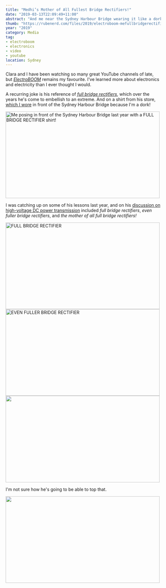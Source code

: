 ```yaml
---
title: "Medhi’s Mother of All Fullest Bridge Rectifiers!"
date: "2019-03-13T22:09:49+11:00"
abstract: "And me near the Sydney Harbour Bridge wearing it like a dork!"
thumb: "https://rubenerd.com/files/2019/electroboom-mefullbridgerectifier@1x.jpg"
year: "2019"
category: Media
tag:
- electroboom
- electronics
- video
- youtube
location: Sydney
---
```

Clara and I have been watching so many great YouTube channels of late, but *[ElectroBOOM]* remains my favourite. I've learned more about electronics and electricity than I ever thought I would.

A recurring joke is his reference of *[full bridge rectifiers]*, which over the years he's come to embellish to an extreme. And on a shirt from his store, [which I wore] in front of the Sydney Harbour Bridge because I'm a dork!

<p><img src="https://rubenerd.com/files/2019/electroboom-mefullbridgerectifier@1x.jpg" srcset="https://rubenerd.com/files/2019/electroboom-mefullbridgerectifier@1x.jpg 1x, https://rubenerd.com/files/2019/electroboom-mefullbridgerectifier@2x.jpg 2x" alt="Me posing in front of the Sydney Harbour Bridge last year with a FULL BRIDGE RECTIFIER shirt!" style="width:500px; height:281px;" /></p>

I was catching up on some of his lessons last year, and on his [discussion on high-voltage DC power transmission] included *full bridge rectifiers*, *even fuller bridge rectifiers*, and *the mother of all full bridge rectifiers!*

<p><img src="https://rubenerd.com/files/2019/electroboom-dc-fullbridgerectifier@1x.jpg" srcset="https://rubenerd.com/files/2019/electroboom-dc-fullbridgerectifier@1x.jpg 1x, https://rubenerd.com/files/2019/electroboom-dc-fullbridgerectifier@2x.jpg 2x" alt="FULL BRIDGE RECTIFIER" style="width:500px; height:281px;" /><br /><img src="https://rubenerd.com/files/2019/electroboom-dc-evenfullerbridgerectifier@1x.jpg" srcset="https://rubenerd.com/files/2019/electroboom-dc-evenfullerbridgerectifier@1x.jpg 1x, https://rubenerd.com/files/2019/electroboom-dc-evenfullerbridgerectifier@2x.jpg 2x" alt="EVEN FULLER BRIDGE RECTIFIER" style="width:500px; height:281px;" /><br /><img src="https://rubenerd.com/files/2019/electroboom-dc-themotheroffullestbridgerectifier@1x.jpg" srcset="https://rubenerd.com/files/2019/electroboom-dc-themotheroffullestbridgerectifier@1x.jpg 1x, https://rubenerd.com/files/2019/electroboom-dc-themotheroffullestbridgerectifier@2x.jpg 2x" alt="" style="width:500px; height:281px;" /></p>

I'm not sure how he's going to be able to top that.

<p><img src="https://rubenerd.com/files/2019/electroboom-dc@1x.jpg" srcset="https://rubenerd.com/files/2019/electroboom-dc@1x.jpg 1x, https://rubenerd.com/files/2019/electroboom-dc@2x.jpg 2x" alt="" style="width:500px; height:281px;" /></p>

[ElectroBOOM]: https://www.youtube.com/user/msadaghd
[which I wore]: https://www.instagram.com/p/BhAw5ekBHiP/
[discussion on high-voltage DC power transmission]: https://www.youtube.com/watch?v=DFQG9kuXSxg
[full bridge rectifiers]: https://www.youtube.com/watch?v=sI5Ftm1-jik
